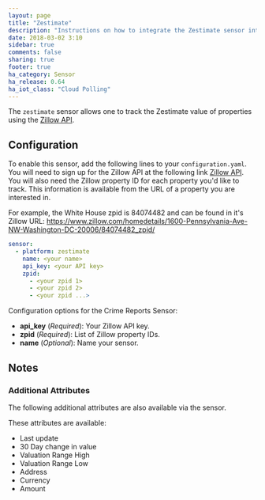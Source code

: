 ```yaml
---
layout: page
title: "Zestimate"
description: "Instructions on how to integrate the Zestimate sensor into Home Assistant."
date: 2018-03-02 3:10
sidebar: true
comments: false
sharing: true
footer: true
ha_category: Sensor
ha_release: 0.64
ha_iot_class: "Cloud Polling"
---
```


The `zestimate` sensor allows one to track the Zestimate value of properties using the [Zillow API](https://www.zillow.com/howto/api/APIOverview.htm).

## Configuration

To enable this sensor, add the following lines to your `configuration.yaml`. You will need to sign up for the Zillow API at the following link [Zillow API](https://www.zillow.com/howto/api/APIOverview.htm). You will also need the Zillow property ID for each property you'd like to track. This information is available from the URL of a property you are interested in. 

For example, the White House zpid is 84074482 and can be found in it's Zillow URL: https://www.zillow.com/homedetails/1600-Pennsylvania-Ave-NW-Washington-DC-20006/84074482_zpid/
```yaml
sensor:
  - platform: zestimate
    name: <your name>
    api_key: <your API key>
    zpid:
      - <your zpid 1>
      - <your zpid 2>
      - <your zpid ...>
```

Configuration options for the Crime Reports Sensor:

- **api_key** (*Required*): Your Zillow API key.
- **zpid** (*Required*): List of Zillow property IDs.
- **name** (*Optional*): Name your sensor.


## Notes

### Additional Attributes

The following additional attributes are also available via the sensor.

These attributes are available:

- Last update
- 30 Day change in value
- Valuation Range High
- Valuation Range Low
- Address
- Currency
- Amount
